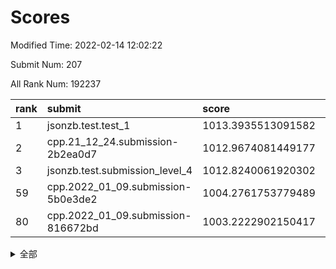 # Scores

Modified Time: 2022-02-14 12:02:22

Submit Num: 207

All Rank Num: 192237

| rank |               submit               |       score        |       sigma        | pk_num |
| :--- | :--------------------------------- | :----------------- | :----------------- | :----- |
| 1    | jsonzb.test.test_1                 | 1013.3935513091582 | 0.7930086332896648 | 3711   |
| 2    | cpp.21_12_24.submission-2b2ea0d7   | 1012.9674081449177 | 0.820842854720978  | 3711   |
| 3    | jsonzb.test.submission_level_4     | 1012.8240061920302 | 0.8067688192078757 | 3717   |
| 59   | cpp.2022_01_09.submission-5b0e3de2 | 1004.2761753779489 | 0.7143211395878708 | 3717   |
| 80   | cpp.2022_01_09.submission-816672bd | 1003.2222902150417 | 0.7109050048902881 | 3718   |


<details>
<summary>全部</summary>

| rank |                 submit                 |       score        |       sigma        | pk_num |
| :--- | :------------------------------------- | :----------------- | :----------------- | :----- |
| 1    | jsonzb.test.test_1                     | 1013.3935513091582 | 0.7930086332896648 | 3711   |
| 2    | cpp.21_12_24.submission-2b2ea0d7       | 1012.9674081449177 | 0.820842854720978  | 3711   |
| 3    | jsonzb.test.submission_level_4         | 1012.8240061920302 | 0.8067688192078757 | 3717   |
| 4    | gobigger.level_3.submission_level_3_38 | 1012.385190982535  | 0.7960569849601437 | 3718   |
| 5    | gobigger.level_3.submission_level_3_10 | 1012.358248887149  | 0.79161338294701   | 3714   |
| 6    | gobigger.level_3.submission_level_3_14 | 1011.3185899904369 | 0.7779089635206948 | 3715   |
| 7    | gobigger.level_3.submission_level_3_30 | 1011.2290242476256 | 0.7806835816992459 | 3715   |
| 8    | gobigger.level_3.submission_level_3_23 | 1011.1466501857224 | 0.7659246163762292 | 3712   |
| 9    | gobigger.level_3.submission_level_3_29 | 1011.0901448876347 | 0.7716760551394373 | 3714   |
| 10   | gobigger.level_3.submission_level_3_27 | 1011.0463458599767 | 0.7715741864965941 | 3714   |
| 11   | gobigger.level_3.submission_level_3_4  | 1011.0346622638298 | 0.7944268184208696 | 3714   |
| 12   | gobigger.level_3.submission_level_3_13 | 1010.8789261992845 | 0.766752050539226  | 3715   |
| 13   | gobigger.level_3.submission_level_3_24 | 1010.7858015965138 | 0.7680181178291298 | 3712   |
| 14   | gobigger.level_3.submission_level_3_31 | 1010.722097714253  | 0.7651057522451231 | 3715   |
| 15   | gobigger.level_3.submission_level_3_7  | 1010.4437056951966 | 0.7834887223737561 | 3715   |
| 16   | gobigger.level_3.submission_level_3_16 | 1010.4160014648239 | 0.7817020693526061 | 3712   |
| 17   | gobigger.level_3.submission_level_3_48 | 1010.2674340593514 | 0.7447512586749365 | 3717   |
| 18   | gobigger.level_3.submission_level_3_41 | 1010.1779851473989 | 0.7624341020065348 | 3711   |
| 19   | gobigger.level_3.submission_level_3_40 | 1010.1294453131405 | 0.7533529134689677 | 3715   |
| 20   | gobigger.level_3.submission_level_3_11 | 1010.1100312052932 | 0.7525310960950852 | 3719   |
| 21   | gobigger.level_3.submission_level_3_6  | 1010.0774193402157 | 0.7650699239029068 | 3716   |
| 22   | gobigger.level_3.submission_level_3_26 | 1010.0576282879384 | 0.7734536851779064 | 3720   |
| 23   | gobigger.level_3.submission_level_3_18 | 1010.0504174781356 | 0.747530680398455  | 3712   |
| 24   | gobigger.level_3.submission_level_3_42 | 1009.9939244922303 | 0.7435885806205444 | 3717   |
| 25   | gobigger.level_3.submission_level_3_2  | 1009.9345055835978 | 0.77740012495417   | 3718   |
| 26   | gobigger.level_3.submission_level_3_34 | 1009.8984979848418 | 0.7498918149981876 | 3714   |
| 27   | gobigger.level_3.submission_level_3_3  | 1009.825762860352  | 0.7603348075281342 | 3709   |
| 28   | gobigger.level_3.submission_level_3_36 | 1009.7906436307679 | 0.7685697947356137 | 3717   |
| 29   | gobigger.level_3.submission_level_3_25 | 1009.7723411099342 | 0.7538065869132444 | 3718   |
| 30   | gobigger.level_3.submission_level_3_32 | 1009.7713195982291 | 0.762109507141224  | 3707   |
| 31   | gobigger.level_3.submission_level_3_21 | 1009.7599174912413 | 0.7605837204940947 | 3720   |
| 32   | gobigger.level_3.submission_level_3_33 | 1009.7111142542404 | 0.7750613998791115 | 3712   |
| 33   | gobigger.level_3.submission_level_3_8  | 1009.6811314612371 | 0.7467931500575331 | 3710   |
| 34   | gobigger.level_3.submission_level_3_49 | 1009.6513163255072 | 0.7692760204768602 | 3713   |
| 35   | gobigger.level_3.submission_level_3_22 | 1009.6229043042052 | 0.740368869010218  | 3719   |
| 36   | gobigger.level_3.submission_level_3_12 | 1009.5616770768744 | 0.746164043659691  | 3717   |
| 37   | gobigger.level_3.submission_level_3_28 | 1009.5257619166923 | 0.7613484685376549 | 3719   |
| 38   | gobigger.level_3.submission_level_3_44 | 1009.4305715598613 | 0.7503482079871605 | 3714   |
| 39   | gobigger.level_3.submission_level_3_15 | 1009.4303957128877 | 0.7606430643693656 | 3714   |
| 40   | gobigger.level_3.submission_level_3_39 | 1009.3920777870496 | 0.7475649776720328 | 3719   |
| 41   | gobigger.level_3.submission_level_3_5  | 1009.2707286835317 | 0.7799937686355214 | 3718   |
| 42   | gobigger.level_3.submission_level_3_19 | 1009.2280224727104 | 0.7496416127437467 | 3715   |
| 43   | gobigger.level_3.submission_level_3_20 | 1009.221487226156  | 0.7682642858364466 | 3710   |
| 44   | gobigger.level_3.submission_level_3_37 | 1009.2210223353804 | 0.7591976916913585 | 3717   |
| 45   | gobigger.level_3.submission_level_3_45 | 1009.1272214108811 | 0.7749412036002853 | 3715   |
| 46   | gobigger.level_3.submission_level_3_47 | 1009.0879200501308 | 0.72959953812393   | 3709   |
| 47   | gobigger.level_3.submission_level_3_9  | 1008.9981463154827 | 0.7457942546946383 | 3713   |
| 48   | gobigger.level_3.submission_level_3_0  | 1008.942673476222  | 0.7357651233075417 | 3717   |
| 49   | gobigger.level_3.submission_level_3_1  | 1008.6014669710778 | 0.7228683266980007 | 3711   |
| 50   | gobigger.level_3.submission_level_3_17 | 1008.5454575997212 | 0.7617175756932127 | 3718   |
| 51   | gobigger.level_3.submission_level_3_46 | 1008.3025718668533 | 0.7493072589630471 | 3717   |
| 52   | gobigger.level_3.submission_level_3_35 | 1008.1164653275504 | 0.733287720217898  | 3716   |
| 53   | gobigger.level_3.submission_level_3_43 | 1007.877068665511  | 0.7299183581810083 | 3715   |
| 54   | gobigger.level_1.submission_level_1_22 | 1005.4541069824209 | 0.7260543773733668 | 3720   |
| 55   | gobigger.level_1.submission_level_1_29 | 1005.1508865770849 | 0.7150820029878641 | 3714   |
| 56   | gobigger.level_1.submission_level_1_23 | 1004.8966626431916 | 0.7228012048849821 | 3711   |
| 57   | gobigger.level_1.submission_level_1_33 | 1004.7302351224118 | 0.7238316728886186 | 3712   |
| 58   | gobigger.level_1.submission_level_1_44 | 1004.5377814312368 | 0.7275546360099167 | 3718   |
| 59   | cpp.2022_01_09.submission-5b0e3de2     | 1004.2761753779489 | 0.7143211395878708 | 3717   |
| 60   | gobigger.level_1.submission_level_1_30 | 1004.2093620678083 | 0.719328414221241  | 3712   |
| 61   | gobigger.level_1.submission_level_1_27 | 1004.201745247495  | 0.7104139382906112 | 3717   |
| 62   | gobigger.level_1.submission_level_1_24 | 1004.080318782049  | 0.7051419449859867 | 3717   |
| 63   | gobigger.level_1.submission_level_1_15 | 1003.9584287556819 | 0.7060169706470066 | 3712   |
| 64   | gobigger.level_1.submission_level_1_4  | 1003.8942813393448 | 0.7251250447530189 | 3712   |
| 65   | gobigger.level_1.submission_level_1_48 | 1003.883098412009  | 0.7297026652635346 | 3719   |
| 66   | gobigger.level_1.submission_level_1_1  | 1003.8509834312235 | 0.7106276558089494 | 3718   |
| 67   | gobigger.level_1.submission_level_1_34 | 1003.8449223190612 | 0.7182216636238361 | 3716   |
| 68   | gobigger.level_1.submission_level_1_17 | 1003.8055191382533 | 0.7199856482634176 | 3721   |
| 69   | gobigger.level_1.submission_level_1_39 | 1003.7333611672408 | 0.7166636907116044 | 3712   |
| 70   | gobigger.level_1.submission_level_1_49 | 1003.6915632830596 | 0.7259956613494638 | 3712   |
| 71   | gobigger.level_1.submission_level_1_18 | 1003.6748219544037 | 0.7206794108839126 | 3719   |
| 72   | gobigger.level_1.submission_level_1_35 | 1003.6030048197397 | 0.7101888686660873 | 3717   |
| 73   | gobigger.level_1.submission_level_1_19 | 1003.5685048670326 | 0.7143701273233498 | 3717   |
| 74   | gobigger.level_1.submission_level_1_6  | 1003.5038174734193 | 0.7169435025859305 | 3718   |
| 75   | gobigger.level_1.submission_level_1_7  | 1003.4696712766552 | 0.7201982732197723 | 3718   |
| 76   | gobigger.level_1.submission_level_1_31 | 1003.3465138880869 | 0.7070897940004323 | 3713   |
| 77   | gobigger.level_1.submission_level_1_43 | 1003.3136136250237 | 0.7063999894176686 | 3711   |
| 78   | gobigger.level_1.submission_level_1_42 | 1003.2476610171185 | 0.7202419887802586 | 3713   |
| 79   | gobigger.level_1.submission_level_1_5  | 1003.2377179957898 | 0.7192248861672291 | 3708   |
| 80   | cpp.2022_01_09.submission-816672bd     | 1003.2222902150417 | 0.7109050048902881 | 3718   |
| 81   | gobigger.level_1.submission_level_1_47 | 1003.182946980309  | 0.7165248779636122 | 3713   |
| 82   | gobigger.level_1.submission_level_1_11 | 1003.1001839170586 | 0.7151024422295127 | 3714   |
| 83   | gobigger.level_1.submission_level_1_2  | 1003.0850899587268 | 0.7244486038510093 | 3713   |
| 84   | gobigger.level_1.submission_level_1_36 | 1003.0350919589475 | 0.7184988317430995 | 3712   |
| 85   | gobigger.level_1.submission_level_1_41 | 1002.9035191936663 | 0.7225888422666592 | 3714   |
| 86   | gobigger.level_1.submission_level_1_3  | 1002.900605399691  | 0.7210484651460202 | 3716   |
| 87   | gobigger.level_1.submission_level_1_8  | 1002.900434837445  | 0.7113075951308948 | 3720   |
| 88   | gobigger.level_1.submission_level_1_45 | 1002.8755567505895 | 0.7036693906915911 | 3709   |
| 89   | gobigger.level_1.submission_level_1_16 | 1002.7714578726731 | 0.7139711954564905 | 3721   |
| 90   | gobigger.level_1.submission_level_1_0  | 1002.7086896029174 | 0.7044807278350206 | 3711   |
| 91   | gobigger.level_1.submission_level_1_32 | 1002.6839101285759 | 0.7104872933239244 | 3714   |
| 92   | gobigger.level_1.submission_level_1_9  | 1002.624744139893  | 0.708573505615968  | 3712   |
| 93   | gobigger.level_1.submission_level_1_46 | 1002.6041057700609 | 0.7082569033076501 | 3711   |
| 94   | gobigger.level_1.submission_level_1_25 | 1002.5509441754222 | 0.7059000537807872 | 3715   |
| 95   | gobigger.level_1.submission_level_1_20 | 1002.5059715498754 | 0.7166063341105015 | 3713   |
| 96   | gobigger.level_1.submission_level_1_13 | 1002.4533897798334 | 0.7073421526781022 | 3717   |
| 97   | gobigger.level_1.submission_level_1_12 | 1002.4193948870112 | 0.7128780947025507 | 3716   |
| 98   | gobigger.level_1.submission_level_1_14 | 1002.2430402493475 | 0.7056801292945165 | 3717   |
| 99   | gobigger.level_1.submission_level_1_10 | 1002.2186333244606 | 0.7098953552014191 | 3714   |
| 100  | gobigger.level_1.submission_level_1_28 | 1002.1736914968909 | 0.7021046679814802 | 3718   |
| 101  | gobigger.level_1.submission_level_1_37 | 1002.1467164657516 | 0.7307043667952987 | 3713   |
| 102  | gobigger.level_1.submission_level_1_26 | 1002.1338993421002 | 0.7150291969331849 | 3714   |
| 103  | gobigger.level_1.submission_level_1_38 | 1002.1112590486144 | 0.7151729352168916 | 3714   |
| 104  | gobigger.level_1.submission_level_1_21 | 1001.7836365976697 | 0.7119659088025156 | 3714   |
| 105  | gobigger.level_1.submission_level_1_40 | 1001.6686611977443 | 0.7170319729312487 | 3712   |
| 106  | gobigger.random.submission_random_37   | 997.9662416890608  | 0.7110015219954308 | 3717   |
| 107  | gobigger.random.submission_random_6    | 997.7758030894121  | 0.7041917542226465 | 3714   |
| 108  | gobigger.random.submission_random_31   | 997.4444667478716  | 0.7062696440214236 | 3719   |
| 109  | gobigger.random.submission_random_44   | 996.9219943464688  | 0.7099140221136394 | 3718   |
| 110  | gobigger.random.submission_random_43   | 996.826597180235   | 0.7110506698770486 | 3714   |
| 111  | gobigger.random.submission_random_25   | 996.7959454294813  | 0.703216444331488  | 3718   |
| 112  | gobigger.random.submission_random_12   | 996.7438679957102  | 0.7064407264471906 | 3716   |
| 113  | gobigger.random.submission_random_18   | 996.6332616730386  | 0.7033185036768502 | 3718   |
| 114  | gobigger.random.submission_random_47   | 996.6212192915949  | 0.7070890724375254 | 3717   |
| 115  | gobigger.random.submission_random_23   | 996.6190813170667  | 0.7297854430267904 | 3715   |
| 116  | gobigger.random.submission_random_40   | 996.5747309257845  | 0.7220176943940851 | 3719   |
| 117  | gobigger.random.submission_random_0    | 996.5252090332905  | 0.7146330733305509 | 3714   |
| 118  | gobigger.random.submission_random_46   | 996.4863308549423  | 0.6981466433539778 | 3716   |
| 119  | gobigger.random.submission_random_16   | 996.4141939064232  | 0.7072207333527097 | 3709   |
| 120  | gobigger.random.submission_random_24   | 996.3691638817114  | 0.7154067964456223 | 3720   |
| 121  | gobigger.random.submission_random_41   | 996.2763608205886  | 0.6972865347888836 | 3717   |
| 122  | gobigger.random.submission_random_27   | 996.2710648457347  | 0.7110982342840306 | 3712   |
| 123  | gobigger.random.submission_random_48   | 996.2321008671324  | 0.7214589831121637 | 3716   |
| 124  | gobigger.random.submission_random_2    | 996.1206410042837  | 0.7264162274719063 | 3717   |
| 125  | gobigger.random.submission_random_8    | 996.031423770609   | 0.7172323585479101 | 3717   |
| 126  | gobigger.random.submission_random_7    | 996.0309822942986  | 0.7100351595862908 | 3718   |
| 127  | gobigger.random.submission_random_15   | 995.9945243025779  | 0.7000912505437468 | 3716   |
| 128  | gobigger.random.submission_random_28   | 995.9755882056577  | 0.7049551840820889 | 3716   |
| 129  | gobigger.random.submission_random_20   | 995.9267703152468  | 0.7059830884178532 | 3717   |
| 130  | gobigger.random.submission_random_49   | 995.8851042180909  | 0.7167496586083432 | 3717   |
| 131  | gobigger.random.submission_random_21   | 995.8307525645138  | 0.6980915662257031 | 3711   |
| 132  | gobigger.random.submission_random_38   | 995.823254850989   | 0.7185754533379842 | 3717   |
| 133  | gobigger.random.submission_random_10   | 995.8068313294443  | 0.7220736865752705 | 3714   |
| 134  | gobigger.random.submission_random_35   | 995.754044440056   | 0.7091069795045596 | 3715   |
| 135  | gobigger.random.submission_random_19   | 995.7410255532316  | 0.7068362260382156 | 3713   |
| 136  | gobigger.random.submission_random_30   | 995.7154382441634  | 0.7203902464975415 | 3713   |
| 137  | gobigger.random.submission_random_39   | 995.6558768976109  | 0.7122892940676799 | 3715   |
| 138  | gobigger.random.submission_random_1    | 995.6505176557863  | 0.6995924349200672 | 3712   |
| 139  | gobigger.random.submission_random_33   | 995.6015640191058  | 0.7177407283878138 | 3713   |
| 140  | gobigger.random.submission_random_9    | 995.585966078553   | 0.7145003913165078 | 3717   |
| 141  | gobigger.random.submission_random_34   | 995.4972914927436  | 0.7017214804145416 | 3714   |
| 142  | gobigger.random.submission_random_42   | 995.4243137879286  | 0.7000169563901314 | 3710   |
| 143  | gobigger.random.submission_random_32   | 995.3989711752012  | 0.6997749262245045 | 3718   |
| 144  | gobigger.random.submission_random_26   | 995.3227831523928  | 0.7222773398709198 | 3713   |
| 145  | gobigger.random.submission_random_17   | 995.318737832801   | 0.7090716421447474 | 3716   |
| 146  | gobigger.random.submission_random_13   | 995.2666663927151  | 0.7103609846036348 | 3711   |
| 147  | gobigger.random.submission_random_5    | 995.2617496285924  | 0.7181342092311707 | 3715   |
| 148  | gobigger.random.submission_random_14   | 995.2368382003209  | 0.7026694208400573 | 3715   |
| 149  | gobigger.random.submission_random_36   | 995.1888476163771  | 0.7209787989820924 | 3720   |
| 150  | gobigger.random.submission_random_4    | 995.1786497588596  | 0.7010324383304172 | 3714   |
| 151  | gobigger.random.submission_random_22   | 995.1368861601871  | 0.7120781475209506 | 3711   |
| 152  | gobigger.level_2.submission_level_2_27 | 994.7454348898787  | 0.7271034062468111 | 3717   |
| 153  | gobigger.random.submission_random_11   | 994.7337386244706  | 0.7062918722260448 | 3712   |
| 154  | gobigger.random.submission_random_45   | 994.3434053363792  | 0.7253964374935951 | 3713   |
| 155  | gobigger.random.submission_random_29   | 994.2880322279794  | 0.7111171570619383 | 3713   |
| 156  | gobigger.random.submission_random_3    | 994.2493279451787  | 0.7401429943195257 | 3712   |
| 157  | gobigger.level_2.submission_level_2_39 | 993.6537236278039  | 0.7412823459934377 | 3716   |
| 158  | gobigger.level_2.submission_level_2_4  | 993.3905669861946  | 0.7330072966163041 | 3712   |
| 159  | gobigger.level_2.submission_level_2_17 | 993.3613740686764  | 0.7478503837010952 | 3717   |
| 160  | gobigger.level_2.submission_level_2_0  | 993.296397062849   | 0.7319931912776187 | 3712   |
| 161  | gobigger.level_2.submission_level_2_43 | 993.2709471592544  | 0.7337725680038033 | 3712   |
| 162  | gobigger.level_2.submission_level_2_26 | 993.2236253163536  | 0.7238298219842233 | 3715   |
| 163  | gobigger.level_2.submission_level_2_2  | 993.1048197725953  | 0.7424945407100181 | 3712   |
| 164  | gobigger.level_2.submission_level_2_14 | 993.0847739557831  | 0.7270018031234486 | 3710   |
| 165  | gobigger.level_2.submission_level_2_5  | 993.032954077845   | 0.7499321121906566 | 3709   |
| 166  | gobigger.level_2.submission_level_2_40 | 992.9414669208786  | 0.7377004565504339 | 3712   |
| 167  | gobigger.level_2.submission_level_2_36 | 992.8940451974476  | 0.7419828451841124 | 3716   |
| 168  | gobigger.level_2.submission_level_2_7  | 992.835458094759   | 0.735291762474103  | 3718   |
| 169  | gobigger.level_2.submission_level_2_49 | 992.8288311293384  | 0.7345311977850375 | 3717   |
| 170  | gobigger.level_2.submission_level_2_12 | 992.7690381095722  | 0.7484565544747566 | 3716   |
| 171  | gobigger.level_2.submission_level_2_44 | 992.7329612257552  | 0.746356494748933  | 3721   |
| 172  | gobigger.level_2.submission_level_2_10 | 992.7212372876626  | 0.7321624271053038 | 3724   |
| 173  | gobigger.level_2.submission_level_2_16 | 992.601564563941   | 0.7327730282044458 | 3713   |
| 174  | gobigger.level_2.submission_level_2_42 | 992.5992650128385  | 0.7411294664725807 | 3712   |
| 175  | gobigger.level_2.submission_level_2_31 | 992.5210427476734  | 0.7536564377497885 | 3711   |
| 176  | gobigger.level_2.submission_level_2_21 | 992.5107786561605  | 0.7256398701880328 | 3713   |
| 177  | gobigger.level_2.submission_level_2_8  | 992.4883838211191  | 0.7371668211684033 | 3711   |
| 178  | gobigger.level_2.submission_level_2_25 | 992.4209486491266  | 0.7486969546351865 | 3714   |
| 179  | gobigger.level_2.submission_level_2_48 | 992.3942466241558  | 0.7366988503949404 | 3715   |
| 180  | gobigger.level_2.submission_level_2_1  | 992.3560247669152  | 0.7476255435939555 | 3714   |
| 181  | gobigger.level_2.submission_level_2_46 | 992.2958350549478  | 0.7376603348404613 | 3715   |
| 182  | gobigger.level_2.submission_level_2_13 | 992.2470203277348  | 0.734061267310898  | 3712   |
| 183  | gobigger.level_2.submission_level_2_47 | 992.2351067163561  | 0.7321693302244221 | 3714   |
| 184  | gobigger.level_2.submission_level_2_9  | 992.2312472263477  | 0.7558096877400404 | 3714   |
| 185  | gobigger.level_2.submission_level_2_29 | 992.2208588914968  | 0.7474137717687391 | 3716   |
| 186  | gobigger.level_2.submission_level_2_24 | 992.028951294599   | 0.7380428654316015 | 3714   |
| 187  | gobigger.level_2.submission_level_2_38 | 991.9644559676763  | 0.7485094222468741 | 3716   |
| 188  | gobigger.level_2.submission_level_2_23 | 991.849345136902   | 0.7474652062666232 | 3718   |
| 189  | gobigger.level_2.submission_level_2_37 | 991.8423097397597  | 0.7362196719169712 | 3717   |
| 190  | gobigger.level_2.submission_level_2_20 | 991.8240536439718  | 0.7714802581135415 | 3715   |
| 191  | gobigger.level_2.submission_level_2_41 | 991.8129786460844  | 0.7503292784176451 | 3712   |
| 192  | gobigger.level_2.submission_level_2_34 | 991.6698889006233  | 0.7543525133737085 | 3717   |
| 193  | gobigger.level_2.submission_level_2_15 | 991.6589562820134  | 0.7463859267103268 | 3712   |
| 194  | gobigger.level_2.submission_level_2_18 | 991.4707553675727  | 0.7482344214391885 | 3718   |
| 195  | gobigger.level_2.submission_level_2_6  | 991.4599256471407  | 0.7456865186316857 | 3715   |
| 196  | gobigger.level_2.submission_level_2_22 | 991.360823499287   | 0.7493085690214432 | 3711   |
| 197  | gobigger.level_2.submission_level_2_30 | 991.2917563590553  | 0.7572113292140116 | 3717   |
| 198  | gobigger.level_2.submission_level_2_11 | 991.2256952716042  | 0.7479635674912988 | 3715   |
| 199  | gobigger.level_2.submission_level_2_45 | 991.1161188536634  | 0.7563717344156158 | 3715   |
| 200  | gobigger.level_2.submission_level_2_3  | 990.9663547882565  | 0.7495097074495012 | 3711   |
| 201  | gobigger.level_2.submission_level_2_33 | 990.9016531117709  | 0.7790324877788355 | 3709   |
| 202  | gobigger.level_2.submission_level_2_28 | 990.7259318033056  | 0.7590662163001679 | 3715   |
| 203  | gobigger.level_2.submission_level_2_19 | 990.4223161714916  | 0.7477934540702674 | 3711   |
| 204  | gobigger.level_2.submission_level_2_32 | 990.4218568413578  | 0.7778998988237721 | 3717   |
| 205  | gobigger.level_2.submission_level_2_35 | 989.5407377856199  | 0.766761164297898  | 3711   |
| 206  | gobigger.none.submission_none_1        | 977.4782515549607  | 1.32138283136298   | 3715   |
| 207  | gobigger.none.submission_none_0        | 975.3586252352104  | 1.5991725047972338 | 3715   |

</details>